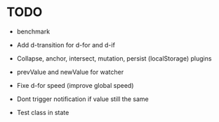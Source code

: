 # TODO

- benchmark
- Add d-transition for d-for and d-if
- Collapse, anchor, intersect, mutation, persist (localStorage) plugins
- prevValue and newValue for watcher

- Fixe d-for speed (improve global speed)
- Dont trigger notification if value still the same
- Test class in state
